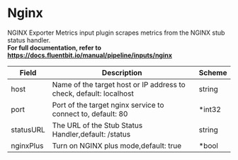 # Nginx

NGINX Exporter Metrics input plugin scrapes metrics from the NGINX stub status handler. <br /> **For full documentation, refer to https://docs.fluentbit.io/manual/pipeline/inputs/nginx**


| Field | Description | Scheme |
| ----- | ----------- | ------ |
| host | Name of the target host or IP address to check, default: localhost | string |
| port | Port of the target nginx service to connect to, default: 80 | *int32 |
| statusURL | The URL of the Stub Status Handler,default: /status | string |
| nginxPlus | Turn on NGINX plus mode,default: true | *bool |
